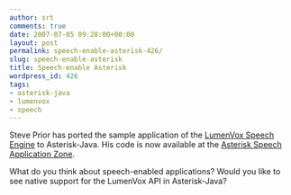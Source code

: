 ```yaml
---
author: srt
comments: true
date: 2007-07-05 09:28:00+00:00
layout: post
permalink: speech-enable-asterisk-426/
slug: speech-enable-asterisk
title: Speech-enable Asterisk
wordpress_id: 426
tags:
- asterisk-java
- lumenvox
- speech
---
```



Steve Prior has ported the sample application of the [LumenVox Speech Engine](http://lumenvox.com/) to Asterisk-Java. His code is now available at the [Asterisk Speech Application Zone](http://lumenvox.com/partners/integrator/digium/applicationzone/projects/javaPizza.aspx).



What do you think about speech-enabled applications? Would you like to see native support for the LumenVox API in Asterisk-Java?





